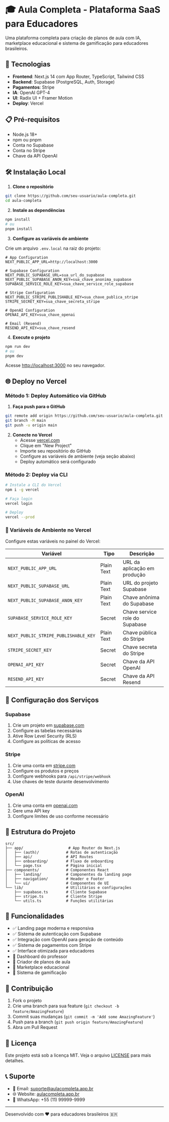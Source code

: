 # 🎓 Aula Completa - Plataforma SaaS para Educadores

Uma plataforma completa para criação de planos de aula com IA, marketplace educacional e sistema de gamificação para educadores brasileiros.

## 🚀 Tecnologias

- **Frontend**: Next.js 14 com App Router, TypeScript, Tailwind CSS
- **Backend**: Supabase (PostgreSQL, Auth, Storage)
- **Pagamentos**: Stripe
- **IA**: OpenAI GPT-4
- **UI**: Radix UI + Framer Motion
- **Deploy**: Vercel

## 📋 Pré-requisitos

- Node.js 18+ 
- npm ou pnpm
- Conta no Supabase
- Conta no Stripe
- Chave da API OpenAI

## 🛠️ Instalação Local

1. **Clone o repositório**
```bash
git clone https://github.com/seu-usuario/aula-completa.git
cd aula-completa
```

2. **Instale as dependências**
```bash
npm install
# ou
pnpm install
```

3. **Configure as variáveis de ambiente**

Crie um arquivo `.env.local` na raiz do projeto:

```env
# App Configuration
NEXT_PUBLIC_APP_URL=http://localhost:3000

# Supabase Configuration
NEXT_PUBLIC_SUPABASE_URL=sua_url_do_supabase
NEXT_PUBLIC_SUPABASE_ANON_KEY=sua_chave_anonima_supabase
SUPABASE_SERVICE_ROLE_KEY=sua_chave_service_role_supabase

# Stripe Configuration
NEXT_PUBLIC_STRIPE_PUBLISHABLE_KEY=sua_chave_publica_stripe
STRIPE_SECRET_KEY=sua_chave_secreta_stripe

# OpenAI Configuration
OPENAI_API_KEY=sua_chave_openai

# Email (Resend)
RESEND_API_KEY=sua_chave_resend
```

4. **Execute o projeto**
```bash
npm run dev
# ou
pnpm dev
```

Acesse [http://localhost:3000](http://localhost:3000) no seu navegador.

## 🌐 Deploy no Vercel

### Método 1: Deploy Automático via GitHub

1. **Faça push para o GitHub**
```bash
git remote add origin https://github.com/seu-usuario/aula-completa.git
git branch -M main
git push -u origin main
```

2. **Conecte no Vercel**
   - Acesse [vercel.com](https://vercel.com)
   - Clique em "New Project"
   - Importe seu repositório do GitHub
   - Configure as variáveis de ambiente (veja seção abaixo)
   - Deploy automático será configurado

### Método 2: Deploy via CLI

```bash
# Instale a CLI do Vercel
npm i -g vercel

# Faça login
vercel login

# Deploy
vercel --prod
```

### 📝 Variáveis de Ambiente no Vercel

Configure estas variáveis no painel do Vercel:

| Variável | Tipo | Descrição |
|----------|------|-----------|
| `NEXT_PUBLIC_APP_URL` | Plain Text | URL da aplicação em produção |
| `NEXT_PUBLIC_SUPABASE_URL` | Plain Text | URL do projeto Supabase |
| `NEXT_PUBLIC_SUPABASE_ANON_KEY` | Plain Text | Chave anônima do Supabase |
| `SUPABASE_SERVICE_ROLE_KEY` | Secret | Chave service role do Supabase |
| `NEXT_PUBLIC_STRIPE_PUBLISHABLE_KEY` | Plain Text | Chave pública do Stripe |
| `STRIPE_SECRET_KEY` | Secret | Chave secreta do Stripe |
| `OPENAI_API_KEY` | Secret | Chave da API OpenAI |
| `RESEND_API_KEY` | Secret | Chave da API Resend |

## 🔧 Configuração dos Serviços

### Supabase
1. Crie um projeto em [supabase.com](https://supabase.com)
2. Configure as tabelas necessárias
3. Ative Row Level Security (RLS)
4. Configure as políticas de acesso

### Stripe
1. Crie uma conta em [stripe.com](https://stripe.com)
2. Configure os produtos e preços
3. Configure webhooks para `/api/stripe/webhook`
4. Use chaves de teste durante desenvolvimento

### OpenAI
1. Crie uma conta em [openai.com](https://openai.com)
2. Gere uma API key
3. Configure limites de uso conforme necessário

## 📁 Estrutura do Projeto

```
src/
├── app/                    # App Router do Next.js
│   ├── (auth)/            # Rotas de autenticação
│   ├── api/               # API Routes
│   ├── onboarding/        # Fluxo de onboarding
│   └── page.tsx           # Página inicial
├── components/            # Componentes React
│   ├── landing/           # Componentes da landing page
│   ├── navigation/        # Header e Footer
│   └── ui/                # Componentes de UI
└── lib/                   # Utilitários e configurações
    ├── supabase.ts        # Cliente Supabase
    ├── stripe.ts          # Cliente Stripe
    └── utils.ts           # Funções utilitárias
```

## 🎯 Funcionalidades

- ✅ Landing page moderna e responsiva
- ✅ Sistema de autenticação com Supabase
- ✅ Integração com OpenAI para geração de conteúdo
- ✅ Sistema de pagamentos com Stripe
- ✅ Interface otimizada para educadores
- 🚧 Dashboard do professor
- 🚧 Criador de planos de aula
- 🚧 Marketplace educacional
- 🚧 Sistema de gamificação

## 🤝 Contribuição

1. Fork o projeto
2. Crie uma branch para sua feature (`git checkout -b feature/AmazingFeature`)
3. Commit suas mudanças (`git commit -m 'Add some AmazingFeature'`)
4. Push para a branch (`git push origin feature/AmazingFeature`)
5. Abra um Pull Request

## 📄 Licença

Este projeto está sob a licença MIT. Veja o arquivo [LICENSE](LICENSE) para mais detalhes.

## 📞 Suporte

- 📧 Email: suporte@aulacompleta.app.br
- 🌐 Website: [aulacompleta.app.br](https://aulacompleta.app.br)
- 📱 WhatsApp: +55 (11) 99999-9999

---

Desenvolvido com ❤️ para educadores brasileiros 🇧🇷